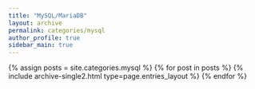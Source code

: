 ```yaml
---
title: "MySQL/MariaDB"
layout: archive
permalink: categories/mysql
author_profile: true
sidebar_main: true
---
```



{% assign posts = site.categories.mysql %}
{% for post in posts %} {% include archive-single2.html type=page.entries_layout %} {% endfor %}